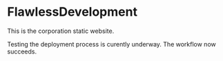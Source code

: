 # FlawlessDevelopment

This is the corporation static website.

Testing the deployment process is curently underway.
The workflow now succeeds.
